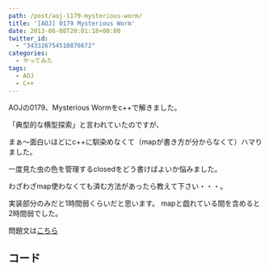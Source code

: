 ```yaml
---
path: /post/aoj-1179-mysterious-worm/
title: '[AOJ] 0179 Mysterious Worm'
date: 2013-06-08T20:01:18+00:00
twitter_id:
  - "343326754510876672"
categories:
  - やってみた
tags:
  - AOJ
  - C++
---
```

AOJの0179、Mysterious Wormをc++で解きました。

「典型的な横型探索」と言われていたのですが、
  
まぁ〜面白いほどにc++に馴染めなくて（mapが書き方が分からなくて）ハマりました。

一度見た虫の色を管理するclosedをどう書けばよいか悩みました。
  
わざわざmap使わなくても済む方法があったら教えて下さい・・・。

実装部分のみだと1時間弱くらいだと思います。 mapと戯れている間を含めると2時間弱でした。

問題文は[こちら](http://judge.u-aizu.ac.jp/onlinejudge/description.jsp?id=0179&lang=jp)



<!--more-->



コード
----------------------------------------


<div style="font-size:0px;height:0px;line-height:0px;margin:0;padding:0;clear:both">
</div>